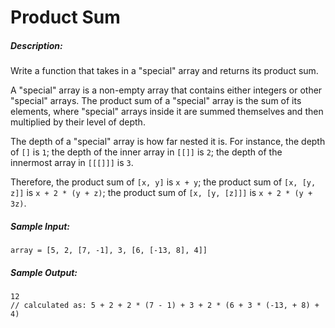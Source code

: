 # Product Sum

##### Description:

Write a function that takes in a "special" array and returns its product sum.

A "special" array is a non-empty array that contains either integers or other "special" arrays. The product sum of a "special" array is the sum of its elements, where "special" arrays inside it are summed themselves and then multiplied by their level of depth.

The depth of a "special" array is how far nested it is. For instance, the depth of `[]` is `1`; the depth of the inner array in `[[]]` is `2`; the depth of the innermost array in `[[[]]]` is `3`.

Therefore, the product sum of `[x, y]` is `x + y`; the product sum of `[x, [y, z]]` is `x + 2 * (y + z)`; the product sum of `[x, [y, [z]]]` is `x + 2 * (y + 3z)`.

##### Sample Input:

```
array = [5, 2, [7, -1], 3, [6, [-13, 8], 4]]
```

##### Sample Output:

```
12
// calculated as: 5 + 2 + 2 * (7 - 1) + 3 + 2 * (6 + 3 * (-13, + 8) + 4)
```
